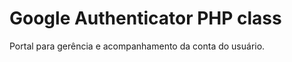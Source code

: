 Google Authenticator PHP class
==============================

Portal para gerência e acompanhamento da conta do usuário.
